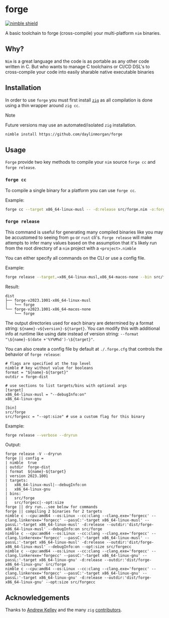 # forge

[![nimble shield](https://img.shields.io/github/v/tag/daylinmorgan/forge?filter=v*&logo=Nim&label=nimble&labelColor=black&color=%23f3d400)](https://nimble.directory/pkg/forge)


A basic toolchain to forge (cross-compile) your multi-platform `nim` binaries.

## Why?

`Nim` is a great language and the code is as portable as any other code written in C.
But who wants to manage C toolchains or CI/CD DSL's to cross-compile your code into easily sharable native executable binaries

## Installation

In order to use `forge` you must first install [`zig`](https://ziglang.org/) as all compilation
is done using a thin wrapper around `zig cc`.

> [!NOTE]
> Future versions may use an automated/isolated `zig` installation.

```sh
nimble install https://github.com/daylinmorgan/forge
```

## Usage

`Forge` provide two key methods to compile your `nim` source `forge cc` and `forge release`.


### `forge cc`

To compile a single binary for a platform you can use `forge cc`.

Example:

```sh
forge cc --target x86_64-linux-musl -- -d:release src/forge.nim -o:forge
```

### `forge release`

This command is useful for generating many compiled binaries like you may be accustomed to seeing from `go` or `rust` cli's.
`Forge release` will make attempts to infer many values based on the assumption that it's
likely run from the root directory of a `nim` project with a `<project>.nimble`

You can either specify all commands on the CLI or use a config file.

Example:

```sh
forge release --target,=x86_64-linux-musl,x86_64-macos-none --bin src/forge.nim
```

Result:
```
dist
├── forge-v2023.1001-x86_64-linux-musl
│   └── forge
└── forge-v2023.1001-x86_64-macos-none
    └── forge
```

The output directories used for each binary are determined
by a format string: `${name}-v${version}-${target}`.
You can modify this with additional info at runtime like using
date instead of version string: `--format "\${name}-$(date +'%Y%M%d')-\${target}"`.

You can also create a config file by default at `./.forge.cfg` that controls the behavior of `forge release`:

```dosini
# flags are specified at the top level
nimble # key without value for booleans
format = "${name}-${target}"
outdir = forge-dist

# use sections to list targets/bins with optional args
[target]
x86_64-linux-musl = "--debugInfo:on"
x86_64-linux-gnu

[bin]
src/forge
src/forgecc = "--opt:size" # use a custom flag for this binary
```

Example:
```sh
forge release --verbose --dryrun
```

Output:
```
forge release -V --dryrun
forge || config =
| nimble  true
| outdir  forge-dist
| format  ${name}-${target}
| version 2023.1001
| targets:
|   x86_64-linux-musl|--debugInfo:on
|   x86_64-linux-gnu
| bins:
|   src/forge
|   src/forgecc|--opt:size
forge || dry run...see below for commands
forge || compiling 2 binaries for 2 targets
nimble c --cpu:amd64 --os:Linux --cc:clang --clang.exe='forgecc' --clang.linkerexe='forgecc' --passC:'-target x86_64-linux-musl' --passL:'-target x86_64-linux-musl' -d:release --outdir:'dist/forge-x86_64-linux-musl' --debugInfo:on src/forge
nimble c --cpu:amd64 --os:Linux --cc:clang --clang.exe='forgecc' --clang.linkerexe='forgecc' --passC:'-target x86_64-linux-musl' --passL:'-target x86_64-linux-musl' -d:release --outdir:'dist/forge-x86_64-linux-musl' --debugInfo:on --opt:size src/forgecc
nimble c --cpu:amd64 --os:Linux --cc:clang --clang.exe='forgecc' --clang.linkerexe='forgecc' --passC:'-target x86_64-linux-gnu' --passL:'-target x86_64-linux-gnu' -d:release --outdir:'dist/forge-x86_64-linux-gnu' src/forge
nimble c --cpu:amd64 --os:Linux --cc:clang --clang.exe='forgecc' --clang.linkerexe='forgecc' --passC:'-target x86_64-linux-gnu' --passL:'-target x86_64-linux-gnu' -d:release --outdir:'dist/forge-x86_64-linux-gnu' --opt:size src/forgecc

```

## Acknowledgements

Thanks to [Andrew Kelley](https://github.com/andrewrk) and the many `zig` [contributors](https://github.com/ziglang/zig/graphs/contributors).
